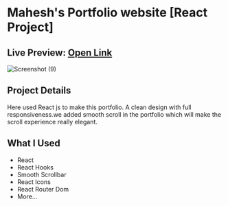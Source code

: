 # Mahesh's Portfolio website [React Project]

## Live Preview: [Open Link](https://in0d3.csb.app/)

![Screenshot (9)](https://user-images.githubusercontent.com/74812363/121653678-948e1780-caba-11eb-9fcf-d8f3b44d4d68.png)

## Project Details

Here used React js to make this portfolio. A clean design with full responsiveness.we added smooth scroll in the portfolio which will make the scroll experience really elegant.

## What I Used

- React
- React Hooks
- Smooth Scrollbar
- React Icons
- React Router Dom
- More...
